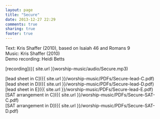 ```yaml
---
layout: page
title: "Secure"
date: 2013-12-27 22:29
comments: true
sharing: true
footer: true
---
```


Text: Kris Shaffer (2010), based on Isaiah 46 and Romans 9  
Music: Kris Shaffer (2010)  
Demo recording: Heidi Betts  

[recording]({{ site.url }}worship-music/audio/Secure.mp3)

[lead sheet in C]({{ site.url }}/worship-music/PDFs/Secure-lead-C.pdf)  
[lead sheet in D]({{ site.url }}/worship-music/PDFs/Secure-lead-D.pdf)  
[lead sheet in E]({{ site.url }}/worship-music/PDFs/Secure-lead-E.pdf)  
[SAT arrangement in C]({{ site.url }}/worship-music/PDFs/Secure-SAT-C.pdf)  
[SAT arrangement in D]({{ site.url }}/worship-music/PDFs/Secure-SAT-D.pdf)  
